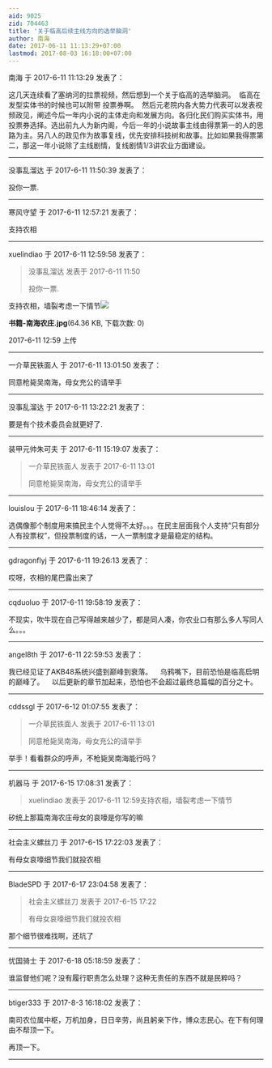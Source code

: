```yaml
---
aid: 9025
zid: 704463
title: '关于临高后续主线方向的选举脑洞'
author: 南海
date: 2017-06-11 11:13:29+07:00
lastmod: 2017-08-03 16:18:00+07:00
---
```


南海 于 2017-6-11 11:13:29 发表了：

这几天连续看了塞纳河的拉票视频，然后想到一个关于临高的选举脑洞。  临高在发型实体书的时候也可以附带 投票券啊。  然后元老院内各大势力代表可以发表视频政见，阐述今后一年内小说的主体走向和发展方向。各归化民们购买实体书，用投票券选择。选出前九人为新内阁，今后一年的小说故事主线由得票第一的人的思路为主。另八人的政见作为故事复线，优先安排科技树和故事。比如如果我得票第二，那这一年小说除了主线剧情，复线剧情1/3讲农业方面建设。

---------

没事乱溜达 于 2017-6-11 11:50:39 发表了：

投你一票.

---------

寒风守望 于 2017-6-11 12:57:21 发表了：

支持农相

---------

xuelindiao 于 2017-6-11 12:59:58 发表了：

> 没事乱溜达 发表于 2017-6-11 11:50
> 
> 投你一票.



支持农相，墙裂考虑一下情节![](https://cdn.jsdelivr.net/gh/lzjluzijie/beichao@main/static/img/125948qv3zav5283z8f858.jpg)



**书籍-南海农庄.jpg**(64.36 KB, 下载次数: 0)



2017-6-11 12:59 上传

---------

一介草民铁面人 于 2017-6-11 13:01:50 发表了：

同意枪毙吴南海，母女充公的请举手

---------

没事乱溜达 于 2017-6-11 13:22:21 发表了：

要是有个技术委员会就更好了.

---------

装甲元帅朱可夫 于 2017-6-11 15:19:07 发表了：

> 一介草民铁面人 发表于 2017-6-11 13:01
> 
> 同意枪毙吴南海，母女充公的请举手

---------

louislou 于 2017-6-11 18:46:14 发表了：

选偶像那个制度用来搞民主个人觉得不太好。。。在民主层面我个人支持“只有部分人有投票权”，但投票制度的话，一人一票制度才是最稳定的结构。

---------

gdragonflyj 于 2017-6-11 19:26:13 发表了：

哎呀，农相的尾巴露出来了

---------

cqduoluo 于 2017-6-11 19:58:19 发表了：

不现实，吹牛现在自己写得越来越少了，都是同人凑，你农业口有那么多人写同人么。。。

---------

angel8th 于 2017-6-11 22:59:53 发表了：

我已经见证了AKB48系统兴盛到巅峰到衰落。    乌鸦嘴下，目前恐怕是临高启明的巅峰了。    以后更新的章节加起来，恐怕也不会超过最终总篇幅的百分之十。

---------

cddssgl 于 2017-6-12 01:07:55 发表了：

> 一介草民铁面人 发表于 2017-6-11 13:01
> 
> 同意枪毙吴南海，母女充公的请举手



举手！看看群众的呼声，不枪毙吴南海能行吗？

---------

机器马 于 2017-6-15 17:08:31 发表了：

> xuelindiao 发表于 2017-6-11 12:59支持农相，墙裂考虑一下情节



矽统上那篇南海农庄母女的哀嚎是你写的嘛

---------

社会主义螺丝刀 于 2017-6-15 17:22:03 发表了：

有母女哀嚎细节我们就投农相

---------

BladeSPD 于 2017-6-17 23:04:58 发表了：

> 社会主义螺丝刀 发表于 2017-6-15 17:22
> 
> 有母女哀嚎细节我们就投农相



那个细节很难找啊，还坑了

---------

忧国骑士 于 2017-6-18 05:18:59 发表了：

谁监督他们呢？没有履行职责怎么处理？这种无责任的东西不就是民粹吗？

---------

btiger333 于 2017-8-3 16:18:02 发表了：

南司农位属中枢，万机加身，日日辛劳，尚且躬亲下作，博众志民心。在下有何理由不帮顶一下。

再顶一下。

---------


